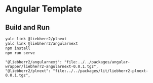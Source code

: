 # Angular Template

## Build and Run

```bash
yalc link @liebherr2/plnext
yalc link @liebherr2/angularnext
npm install
npm run serve
```

    "@liebherr2/angularnext": "file:../../packages/angular-wrapper/liebherr2-angularnext-0.0.1.tgz",
    "@liebherr2/plnext": "file:../../packages/lit/liebherr2-plnext-0.0.1.tgz",
